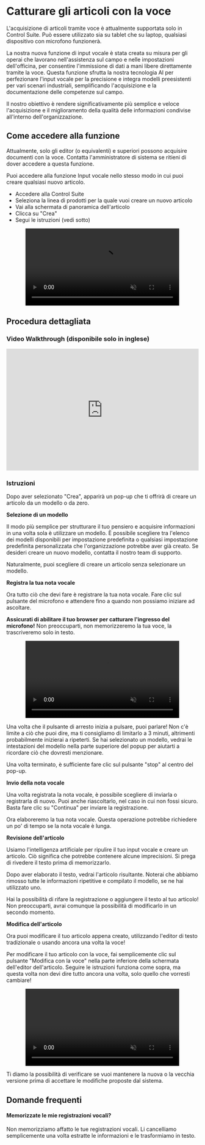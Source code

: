 # Catturare gli articoli con la voce

L'acquisizione di articoli tramite voce è attualmente supportata solo in Control Suite. Può essere utilizzato sia su tablet che su laptop, qualsiasi dispositivo con microfono funzionerà.

La nostra nuova funzione di input vocale è stata creata su misura per gli operai che lavorano nell'assistenza sul campo e nelle impostazioni dell'officina, per consentire l'immissione di dati a mani libere direttamente tramite la voce. Questa funzione sfrutta la nostra tecnologia AI per perfezionare l'input vocale per la precisione e integra modelli preesistenti per vari scenari industriali, semplificando l'acquisizione e la documentazione delle competenze sul campo. 

Il nostro obiettivo è rendere significativamente più semplice e veloce l'acquisizione e il miglioramento della qualità delle informazioni condivise all'interno dell'organizzazione.

## Come accedere alla funzione

Attualmente, solo gli editor (o equivalenti) e superiori possono acquisire documenti con la voce. Contatta l'amministratore di sistema se ritieni di dover accedere a questa funzione.

Puoi accedere alla funzione Input vocale nello stesso modo in cui puoi creare qualsiasi nuovo articolo.
- Accedere alla Control Suite
- Seleziona la linea di prodotti per la quale vuoi creare un nuovo articolo
- Vai alla schermata di panoramica dell'articolo
- Clicca su "Crea"
- Segui le istruzioni (vedi sotto)

<div style="display: flex; justify-content: center; align-items: center;">
    <video width="80%" autoplay loop muted>
        <source src="https://i.imgur.com/pBQokKs.mp4" type="video/mp4">
    </video>
</div>

## Procedura dettagliata

### Video Walkthrough (disponibile solo in inglese)

<div style="position: relative; padding-bottom: 63.23185011709602%; height: 0;"><iframe src="https://www.loom.com/embed/7c74e263f8164e6c9107860419c4d4f7?sid=718634ae-1b23-4c65-86c4-73ed101c4182" frameborder="0" webkitallowfullscreen mozallowfullscreen allowfullscreen style="position: absolute; top: 0; left: 0; width: 100%; height: 100%;"></iframe></div>

### Istruzioni

Dopo aver selezionato "Crea", apparirà un pop-up che ti offrirà di creare un articolo da un modello o da zero.

**Selezione di un modello**

Il modo più semplice per strutturare il tuo pensiero e acquisire informazioni in una volta sola è utilizzare un modello. È possibile scegliere tra l'elenco dei modelli disponibili per impostazione predefinita o qualsiasi impostazione predefinita personalizzata che l'organizzazione potrebbe aver già creato. Se desideri creare un nuovo modello, contatta il nostro team di supporto.

Naturalmente, puoi scegliere di creare un articolo senza selezionare un modello.

**Registra la tua nota vocale**

Ora tutto ciò che devi fare è registrare la tua nota vocale. Fare clic sul pulsante del microfono e attendere fino a quando non possiamo iniziare ad ascoltare. 

**Assicurati di abilitare il tuo browser per catturare l'ingresso del microfono!** Non preoccuparti, non memorizzeremo la tua voce, la trascriveremo solo in testo.

<div style="display: flex; justify-content: center; align-items: center;">
    <video width="80%" autoplay loop muted>
        <source src="https://i.imgur.com/0kjOvf5.mp4" type="video/mp4">
    </video>
</div>

Una volta che il pulsante di arresto inizia a pulsare, puoi parlare! Non c'è limite a ciò che puoi dire, ma ti consigliamo di limitarlo a 3 minuti, altrimenti probabilmente inizierai a ripeterti. Se hai selezionato un modello, vedrai le intestazioni del modello nella parte superiore del popup per aiutarti a ricordare ciò che dovresti menzionare.

Una volta terminato, è sufficiente fare clic sul pulsante "stop" al centro del pop-up.

**Invio della nota vocale**

Una volta registrata la nota vocale, è possibile scegliere di inviarla o registrarla di nuovo. Puoi anche riascoltarlo, nel caso in cui non fossi sicuro. Basta fare clic su "Continua" per inviare la registrazione.

Ora elaboreremo la tua nota vocale. Questa operazione potrebbe richiedere un po' di tempo se la nota vocale è lunga. 

**Revisione dell'articolo**

Usiamo l'intelligenza artificiale per ripulire il tuo input vocale e creare un articolo. Ciò significa che potrebbe contenere alcune imprecisioni. Si prega di rivedere il testo prima di memorizzarlo.

Dopo aver elaborato il testo, vedrai l'articolo risultante. Noterai che abbiamo rimosso tutte le informazioni ripetitive e compilato il modello, se ne hai utilizzato uno. 

Hai la possibilità di rifare la registrazione o aggiungere il testo al tuo articolo! Non preoccuparti, avrai comunque la possibilità di modificarlo in un secondo momento.

**Modifica dell'articolo**

Ora puoi modificare il tuo articolo appena creato, utilizzando l'editor di testo tradizionale o usando ancora una volta la voce!

Per modificare il tuo articolo con la voce, fai semplicemente clic sul pulsante "Modifica con la voce" nella parte inferiore della schermata dell'editor dell'articolo. Seguire le istruzioni funziona come sopra, ma questa volta non devi dire tutto ancora una volta, solo quello che vorresti cambiare!

<div style="display: flex; justify-content: center; align-items: center;">
    <video width="80%" autoplay loop muted>
        <source src="https://i.imgur.com/4Xs8yzE.mp4" type="video/mp4">
    </video>
</div>

Ti diamo la possibilità di verificare se vuoi mantenere la nuova o la vecchia versione prima di accettare le modifiche proposte dal sistema.

## Domande frequenti

#### Memorizzate le mie registrazioni vocali? 

Non memorizziamo affatto le tue registrazioni vocali. Li cancelliamo semplicemente una volta estratte le informazioni e le trasformiamo in testo.